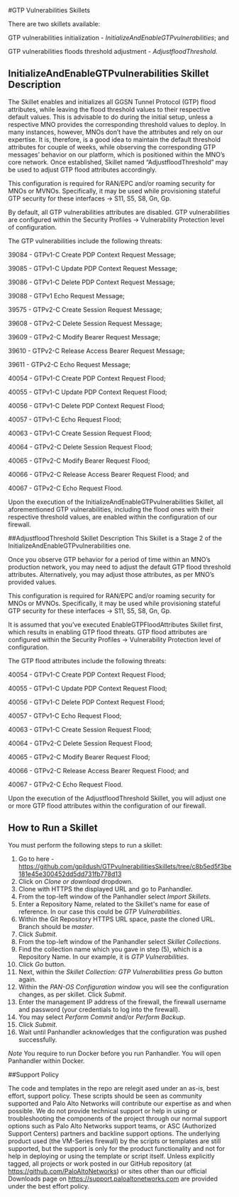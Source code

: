 #GTP Vulnerabilities Skillets 

There are two skillets available:

GTP vulnerabilities initialization - _InitializeAndEnableGTPvulnerabilities_; and
 
GTP vulnerabilities floods threshold adjustment - _AdjustfloodThreshold_.

## InitializeAndEnableGTPvulnerabilities Skillet Description

The Skillet enables and initializes all GGSN Tunnel Protocol (GTP) flood attributes, while leaving the flood threshold values to their respective default values. This is advisable to do during the initial setup, unless a respective MNO provides the corresponding threshold values to deploy. In many instances, however, MNOs don’t have the attributes and rely on our expertise. It is, therefore, is a good idea to maintain the default threshold attributes for couple of weeks, while observing the corresponding GTP messages’ behavior on our platform, which is positioned within the MNO’s core network. Once established, Skillet named “AdjustfloodThreshold” may be used to adjust GTP flood attributes accordingly. 

This configuration is required for RAN/EPC and/or roaming security for MNOs or MVNOs. Specifically, it may be used while provisioning stateful GTP security for these interfaces → S11, S5, S8, Gn, Gp. 

By default, all GTP vulnerabilities attributes are disabled. GTP vulnerabilities are configured within the Security Profiles → Vulnerability Protection level of configuration. 

The GTP vulnerabilities include the following threats:

39084 - GTPv1-C Create PDP Context Request Message;

39085 - GTPv1-C Update PDP Context Request Message;

39086 - GTPv1-C Delete PDP Context Request Message;

39088 - GTPv1 Echo Request Message; 

39575 - GTPv2-C Create Session Request Message;

39608 - GTPv2-C Delete Session Request Message;

39609 - GTPv2-C Modify Bearer Request Message;

39610 - GTPv2-C Release Access Bearer Request Message;

39611 - GTPv2-C Echo Request Message;

40054 - GTPv1-C Create PDP Context Request Flood;

40055 - GTPv1-C Update PDP Context Request Flood;

40056 - GTPv1-C Delete PDP Context Request Flood;

40057 - GTPv1-C Echo Request Flood;

40063 - GTPv1-C Create Session Request Flood;

40064 - GTPv2-C Delete Session Request Flood;

40065 - GTPv2-C Modify Bearer Request Flood;

40066 - GTPv2-C Release Access Bearer Request Flood; and

40067 - GTPv2-C Echo Request Flood.

Upon the execution of the InitializeAndEnableGTPvulnerabilities Skillet, all aforementioned GTP vulnerabilities, including the flood ones with their respective threshold values, are enabled within the configuration of our firewall.

##AdjustfloodThreshold Skillet Description
This Skillet is a Stage 2 of the InitializeAndEnableGTPvulnerabilities one. 

Once you observe GTP behavior for a period of time within an MNO’s production network, you may need to adjust the default GTP flood threshold attributes. Alternatively, you may adjust those attributes, as per MNO’s provided values. 

This configuration is required for RAN/EPC and/or roaming security for MNOs or MVNOs. Specifically, it may be used while provisioning stateful GTP security for these interfaces → S11, S5, S8, Gn, Gp. 

It is assumed that you’ve executed EnableGTPFloodAttributes Skillet first, which results in enabling GTP flood threats. GTP flood attributes are configured within the Security Profiles → Vulnerability Protection level of configuration. 

The GTP flood attributes include the following threats:

40054 - GTPv1-C Create PDP Context Request Flood;

40055 - GTPv1-C Update PDP Context Request Flood;

40056 - GTPv1-C Delete PDP Context Request Flood;

40057 - GTPv1-C Echo Request Flood;

40063 - GTPv1-C Create Session Request Flood;

40064 - GTPv2-C Delete Session Request Flood;

40065 - GTPv2-C Modify Bearer Request Flood;

40066 - GTPv2-C Release Access Bearer Request Flood; and

40067 - GTPv2-C Echo Request Flood.

Upon the execution of the AdjustfloodThreshold Skillet, you will adjust one or more GTP flood attributes within the configuration of our firewall.

## How to Run a Skillet

You must perform the following steps to run a skillet:

1. Go to here - https://github.com/gpildush/GTPvulnerabilitiesSkillets/tree/c8b5ed5f3be181e45e300452dd5dd731fb778d13
2. Click on _Clone or download_ dropdown.
3. Clone with HTTPS the displayed URL and go to Panhandler.
4. From the top-left window of the Panhandler select _Import Skillets_.
5. Enter a Repository Name, related to the Skillet's name for ease of reference. In our case this could be _GTP Vulnerabilities_.
6. Within the Git Repository HTTPS URL space, paste the cloned URL. Branch should be _master_.
7. Click _Submit_.
8. From the top-left window of the Panhandler select _Skillet Collections_.
9. Find the collection name which you gave in step (5), which is a Repository Name. In our example, it is _GTP Vulnerabilities_.
10. Click _Go_ button.
11. Next, within the _Skillet Collection: GTP Vulnerabilities_ press _Go_ button again.
12. Within the _PAN-OS Configuration_ window you will see the configuration changes, as per skillet. Click _Submit_.
13. Enter the management IP address of the firewall, the firewall username and password (your credentials to log into the firewall). 
14. You may select _Perform Commit_ and/or _Perform Backup_. 
15. Click _Submit_. 
16. Wait until Panhandler acknowledges that the configuration was pushed successfully.

*Note* You require to run Docker before you run Panhandler. You will open Panhandler within Docker. 

##Support Policy

The code and templates in the repo are relegit ased under an as-is, best effort, support policy. These scripts should be seen as community supported and Palo Alto Networks will contribute our expertise as and when possible. We do not provide technical support or help in using or troubleshooting the components of the project through our normal support options such as Palo Alto Networks support teams, or ASC (Authorized Support Centers) partners and backline support options. The underlying product used (the VM-Series firewall) by the scripts or templates are still supported, but the support is only for the product functionality and not for help in deploying or using the template or script itself. Unless explicitly tagged, all projects or work posted in our GitHub repository (at https://github.com/PaloAltoNetworks) or sites other than our official Downloads page on https://support.paloaltonetworks.com are provided under the best effort policy.